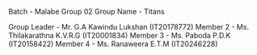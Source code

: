 Batch - Malabe Group 02
Group Name - Titans


Group Leader - Mr. G.A Kawindu Lukshan (IT20178772)
Member 2 - Ms. Thilakarathna K.V.R.G (IT20001834)
Member 3 - Ms. Paboda P.D.K (IT20158422)
Member 4 - Ms. Ranaweera E.T.M (IT20246228)

